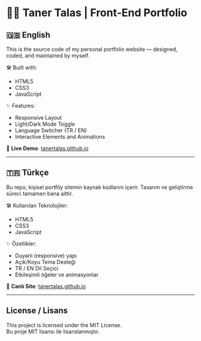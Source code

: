 # 👨‍💻 Taner Talas | Front-End Portfolio

## 🇬🇧 English

This is the source code of my personal portfolio website — designed, coded, and maintained by myself.

🛠️ Built with:
- HTML5
- CSS3
- JavaScript

✨ Features:
- Responsive Layout
- Light/Dark Mode Toggle
- Language Switcher (TR / EN)
- Interactive Elements and Animations

🔗 **Live Demo**: [tanertalas.github.io](https://tanertalas.github.io)


---

## 🇹🇷 Türkçe

Bu repo, kişisel portföy sitemin kaynak kodlarını içerir. Tasarım ve geliştirme süreci tamamen bana aittir.

🛠️ Kullanılan Teknolojiler:
- HTML5
- CSS3
- JavaScript

✨ Özellikler:
- Duyarlı (responsive) yapı
- Açık/Koyu Tema Desteği
- TR / EN Dil Seçici
- Etkileşimli öğeler ve animasyonlar

🔗 **Canlı Site**: [tanertalas.github.io](https://tanertalas.github.io/index-tr.html)

---

## License / Lisans

This project is licensed under the MIT License.  
Bu proje MIT lisansı ile lisanslanmıştır.
